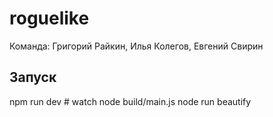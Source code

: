 # roguelike
Команда: Григорий Райкин, Илья Колегов, Евгений Свирин
## Запуск
npm run dev # watch
node build/main.js
node run beautify